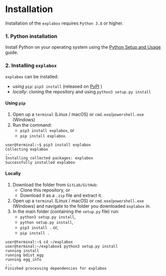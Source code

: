 # Installation
Installation of the `explabox` requires `Python 3.8` or higher.

### 1. Python installation
Install Python on your operating system using the [Python Setup and Usage](https://docs.python.org/3/using/index.html) guide.

### 2. Installing `explabox`
`explabox` can be installed:

* _using_ `pip`: `pip3 install` (released on [PyPI](https://pypi.org/project/explabox) )
* _locally_: cloning the repository and using `python3 setup.py install`

#### Using `pip`
1. Open up a `terminal` (Linux / macOS) or `cmd.exe`/`powershell.exe` (Windows)
2. Run the command:
    - `pip3 install explabox`, or
    - `pip install explabox`.

```console
user@terminal:~$ pip3 install explabox
Collecting explabox
...
Installing collected packages: explabox
Successfully installed explabox
```

#### Locally
1. Download the folder from `GitLab/GitHub`:
    - Clone this repository, or 
    - Download it as a `.zip` file and extract it.
2. Open up a `terminal` (Linux / macOS) or `cmd.exe`/`powershell.exe` (Windows) and navigate to the folder you downloaded `explabox` in.
3. In the main folder (containing the `setup.py` file) run:
    - `python3 setup.py install`,
    - `python setup.py install`,
    - `pip3 install .` or,
    - `pip install .`

```console
user@terminal:~$ cd ~/explabox
user@terminal:~/explabox$ python3 setup.py install
running install
running bdist_egg
running egg_info
...
Finished processing dependencies for explabox
```
